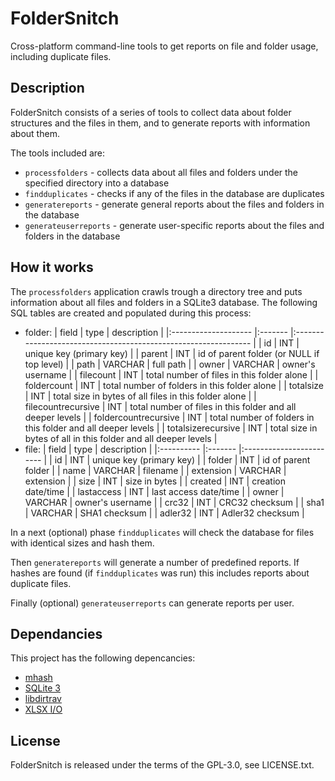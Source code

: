 FolderSnitch
============
Cross-platform command-line tools to get reports on file and folder usage, including duplicate files.

Description
-----------
FolderSnitch consists of a series of tools to collect data about folder structures and the files in them, and to generate reports with information about them.

The tools included are:
- `processfolders` - collects data about all files and folders under the specified directory into a database
- `findduplicates` - checks if any of the files in the database are duplicates
- `generatereports` - generate general reports about the files and folders in the database
- `generateuserreports` - generate user-specific reports about the files and folders in the database

How it works
------------
The `processfolders` application crawls trough a directory tree and puts information about all files and folders in a SQLite3 database.
The following SQL tables are created and populated during this process:
- folder:
    | field                | type    | description                                                     |
    |:-------------------- |:------- |:--------------------------------------------------------------- |
    | id                   | INT     | unique key (primary key)                                        |
    | parent               | INT     | id of parent folder (or NULL if top level)                      |
    | path                 | VARCHAR | full path                                                       |
    | owner                | VARCHAR | owner's username                                                |
    | filecount            | INT     | total number of files in this folder alone                      |
    | foldercount          | INT     | total number of folders in this folder alone                    |
    | totalsize            | INT     | total size in bytes of all files in this folder alone           |
    | filecountrecursive   | INT     | total number of files in this folder and all deeper levels      |
    | foldercountrecursive | INT     | total number of folders in this folder and all deeper levels    |
    | totalsizerecursive   | INT     | total size in bytes of all in this folder and all deeper levels |
- file:
    | field      | type    | description              |
    |:---------- |:------- |:------------------------ |
    | id         | INT     | unique key (primary key) |
    | folder     | INT     | id of parent folder      |
    | name       | VARCHAR | filename                 |
    | extension  | VARCHAR | extension                |
    | size       | INT     | size in bytes            |
    | created    | INT     | creation date/time       |
    | lastaccess | INT     | last access date/time    |
    | owner      | VARCHAR | owner's username         |
    | crc32      | INT     | CRC32 checksum           |
    | sha1       | VARCHAR | SHA1 checksum            |
    | adler32    | INT     | Adler32 checksum         |

In a next (optional) phase `findduplicates` will check the database for files with identical sizes and hash them.

Then `generatereports` will generate a number of predefined reports.
If hashes are found (if `findduplicates` was run) this includes reports about duplicate files.

Finally (optional) `generateuserreports` can generate reports per user.

Dependancies
------------
This project has the following depencancies:
- [mhash](http://mhash.sourceforge.net/)
- [SQLite 3](http://www.sqlite.org/)
- [libdirtrav](https://github.com/brechtsanders/libdirtrav/)
- [XLSX I/O](http://brechtsanders.github.io/xlsxio/)

License
-------
FolderSnitch is released under the terms of the GPL-3.0, see LICENSE.txt.
